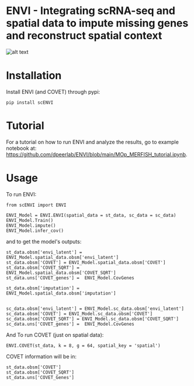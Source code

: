 # ENVI - Integrating scRNA-seq and spatial data to impute missing genes and reconstruct spatial context 

![alt text](img/envi_schem_.png?raw=true)

# Installation 
Install ENVI (and COVET) through pypi:
 
```
pip install scENVI

```

# Tutorial

For a tutorial on how to run ENVI and analyze the results, go to example notebook at: https://github.com/dpeerlab/ENVI/blob/main/MOp_MERFISH_tutorial.ipynb.


# Usage

To run ENVI:
```
from scENVI import ENVI

ENVI_Model = ENVI.ENVI(spatial_data = st_data, sc_data = sc_data)
ENVI_Model.Train()
ENVI_Model.impute()
ENVI_Model.infer_cov()

```
 
and to get the model's outputs:


```
st_data.obsm['envi_latent'] = ENVI_Model.spatial_data.obsm['envi_latent']
st_data.obsm['COVET'] = ENVI_Model.spatial_data.obsm['COVET']
st_data.obsm['COVET_SQRT'] = ENVI_Model.spatial_data.obsm['COVET_SQRT']
st_data.uns['COVET_genes'] =  ENVI_Model.CovGenes

st_data.obsm['imputation'] = ENVI_Model.spatial_data.obsm['imputation']


sc_data.obsm['envi_latent'] = ENVI_Model.sc_data.obsm['envi_latent']
sc_data.obsm['COVET'] = ENVI_Model.sc_data.obsm['COVET']
sc_data.obsm['COVET_SQRT'] = ENVI_Model.sc_data.obsm['COVET_SQRT']
sc_data.uns['COVET_genes'] =  ENVI_Model.CovGenes

```
And To run COVET (just on spatial data):

```
ENVI.COVET(st_data, k = 8, g = 64, spatial_key = 'spatial')
```

COVET information will be in:

```
st_data.obsm['COVET'] 
st_data.obsm['COVET_SQRT'] 
st_data.uns['COVET_Genes']
```


